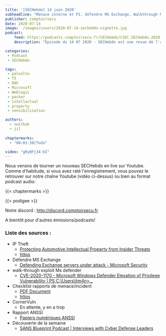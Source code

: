 ```yaml
---
title: '[SECHebdo] 14 juin 2020'
subheadline: "Menace interne et PI, défendre MS Exchange, Walkthrough MS Defender, Checklist qualité rapports, Rapport ANSSI, CornerVuln (gare !), etc."
publisher: comptoirsecu
date: 2020-07-14
image:  /images/covers/2020-07-14-sechebdo-vignette.jpg
podcast:
    feed: https://podcasts.comptoirsecu.fr/SECHebdo/CSEC.SECHebdo.2020-07-14.m4a
    description: "Épisode du 14 07 2020 - SECHebdo est une revue de l'actualité cybersécurité réalisée en live sur Youtube, généralement le mardi soir."

categories:
 - Podcast
 - SECHebdo

tags:
 - paloalto
 - f5
 - DNS
 - Microsoft
 - Weblogic
 - packer
 - intellectual
 - property
 - sensibilisation

authors:
  - swithak
  - jil
  
chaptermarks:
  - "00:01:30|Todo"

video: "gRyBFj34-bI"
---
```


Nous venons de tourner un nouveau SECHebdo en live sur Youtube. Comme d'habitude, si vous avez raté l'enregistrement, vous pouvez le retrouver sur notre chaîne Youtube (vidéo ci-dessus) ou bien au format podcast audio:

{{< chaptermarks >}}

{{< podigee >}}

Notre discord : <http://discord.comptoirsecu.fr>

A bientôt pour d'autres émissions/podcasts!

### Liste des sources :

*  IP Theft
	* [Protecting Automotive Intellectual Property from Insider Threats](https://www.slideshare.net/mobile/ChristinaLekatis/protecting-automotive-intellectual-property-from-insider-threats)
	* [https](https://twitter.com/ChristinaLekati/status/1277988562097577985?s=19)
*  Défendre MS Exchange 
	* [Defending Exchange servers under attack - Microsoft Security](https://www.microsoft.com/security/blog/2020/06/24/defending-exchange-servers-under-attack/)
*  walk-through exploit Ms defender
	* [CVE-2020-1170 - Microsoft Windows Defender Elevation of Privilege Vulnerability | PS C:\Users\itm4n> _](https://itm4n.github.io/cve-2020-1170-windows-defender-eop/)
*  Checklist rapports de menace/incident
	* [PDF Document](https://zeltser.com/media/docs/rating-sheet-threat-reports-info.pdf)
	* [https](https://twitter.com/sansforensics/status/1278336070694944768)
* CornerVuln
	* En attente, y en a trop
*  Rapport ANSSI
	* [Papiers numériques ANSSI](https://www.ssi.gouv.fr/uploads/2020/06/anssi-papiers_numeriques-2020.pdf)
*  Découverte de la semaine
	* [SANS Blueprint Podcast | Interviews with Cyber Defense Leaders](https://www.sans.org/blueprint-podcast)
